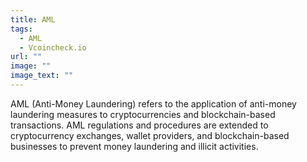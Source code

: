 ```yaml
---
title: AML
tags:
  - AML
  - Vcoincheck.io
url: ""
image: ""
image_text: ""
---
```


AML (Anti-Money Laundering) refers to the application of anti-money laundering measures to cryptocurrencies and blockchain-based transactions. AML regulations and procedures are extended to cryptocurrency exchanges, wallet providers, and blockchain-based businesses to prevent money laundering and illicit activities.
